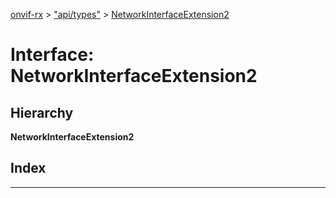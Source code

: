 [onvif-rx](../README.md) > ["api/types"](../modules/_api_types_.md) > [NetworkInterfaceExtension2](../interfaces/_api_types_.networkinterfaceextension2.md)

# Interface: NetworkInterfaceExtension2

## Hierarchy

**NetworkInterfaceExtension2**

## Index

---

